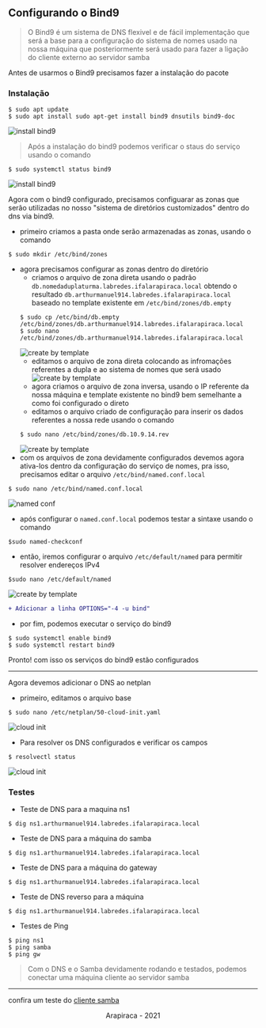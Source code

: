 ## Configurando o Bind9

> O Bind9 é um sistema de DNS flexivel e de fácil implementação que será a base para a configuração do sistema de nomes usado na nossa máquina que posteriormente será usado para fazer a ligação do cliente externo ao servidor samba

Antes de usarmos o Bind9 precisamos fazer a instalação do pacote

### Instalação
```shell
$ sudo apt update
$ sudo apt install sudo apt-get install bind9 dnsutils bind9-doc
```
![install bind9](../media/images/14.jpg)

> Após a instalação do bind9 podemos verificar o staus do serviço usando o comando

```shell
$ sudo systemctl status bind9
```
![install bind9](../media/images/15.jpg)

Agora com o bind9 configurado, precisamos configuarar as zonas que serão utilizadas no nosso "sistema de diretórios customizados" dentro do dns via bind9.

* primeiro criamos a pasta onde serão armazenadas as zonas, usando o comando
```shell
$ sudo mkdir /etc/bind/zones
```
* agora precisamos configurar as zonas dentro do diretório
  * criamos o arquivo de zona direta usando o padrão `db.nomedaduplaturma.labredes.ifalarapiraca.local` obtendo o resultado `db.arthurmanuel914.labredes.ifalarapiraca.local` baseado no template existente em `/etc/bind/zones/db.empty`
  ```shell
  $ sudo cp /etc/bind/db.empty /etc/bind/zones/db.arthurmanuel914.labredes.ifalarapiraca.local
  $ sudo nano /etc/bind/zones/db.arthurmanuel914.labredes.ifalarapiraca.local
  ```
  ![create by template](../media/images/16.jpg)
  * editamos o arquivo de zona direta colocando as infromações referentes a dupla e ao sistema de nomes que será usado
  ![create by template](../media/images/17.jpg)
  * agora criamos o arquivo de zona inversa, usando o IP referente da nossa máquina e template existente no bind9 bem semelhante a como foi configurado o direto
  * editamos o arquivo criado de configuração para inserir os dados referentes a nossa rede usando o comando
  ```shell
  $ sudo nano /etc/bind/zones/db.10.9.14.rev
  ```
  ![create by template](../media/images/18.jpg)
* com os arquivos de zona devidamente configurados devemos agora ativa-los dentro da configuração do serviço de nomes, pra isso, precisamos editar o arquivo `/etc/bind/named.conf.local`
```shell
$ sudo nano /etc/bind/named.conf.local
```
![named conf](../media/images/19.jpeg)
* após configurar o `named.conf.local` podemos testar a sintaxe usando o comando
```shell
$sudo named-checkconf
```
* então, iremos configurar o arquivo `/etc/default/named` para permitir resolver endereços IPv4
```shell
$sudo nano /etc/default/named
```
![create by template](../media/images/20.jpg)
```diff
+ Adicionar a linha OPTIONS="-4 -u bind"
```
* por fim, podemos executar o serviço do bind9
```shell
$ sudo systemctl enable bind9
$ sudo systemctl restart bind9
```

Pronto! com isso os serviços do bind9 estão configurados
___
Agora devemos adicionar o DNS ao netplan
* primeiro, editamos o arquivo base
```shell
$ sudo nano /etc/netplan/50-cloud-init.yaml
```
![cloud init](../media/images/21.jpeg)
* Para resolver os DNS configurados e verificar os campos
```shell
$ resolvectl status
```
![cloud init](../media/images/22.jpg)

### Testes
* Teste de DNS para a maquina ns1
```shell
$ dig ns1.arthurmanuel914.labredes.ifalarapiraca.local
```
* Teste de DNS para a máquina do samba
```shell
$ dig ns1.arthurmanuel914.labredes.ifalarapiraca.local
```
* Teste de DNS para a máquina do gateway
```shell
$ dig ns1.arthurmanuel914.labredes.ifalarapiraca.local
```
* Teste de DNS reverso para a máquina
```shell
$ dig ns1.arthurmanuel914.labredes.ifalarapiraca.local
```

* Testes de Ping
```shell
$ ping ns1
$ ping samba
$ ping gw
```
> Com o DNS e o Samba devidamente rodando e testados, podemos conectar uma máquina cliente ao servidor samba
___
confira um teste do [cliente samba](https://drive.google.com/file/d/1db-0TLWMLjXJrbA9gVt08pSL-APyQwY9/view?usp=sharing)

<p align="center"> Arapiraca - 2021 </p>